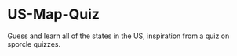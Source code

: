 # US-Map-Quiz
Guess and learn all of the states in the US, inspiration from a quiz on sporcle quizzes.
